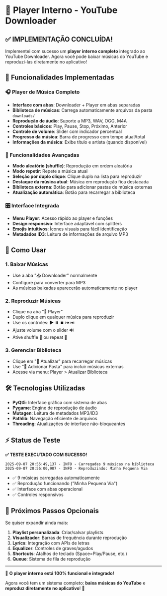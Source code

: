 # 🎵 Player Interno - YouTube Downloader

## ✅ IMPLEMENTAÇÃO CONCLUÍDA!

Implementei com sucesso um **player interno completo** integrado ao YouTube Downloader. Agora você pode baixar músicas do YouTube e reproduzi-las diretamente no aplicativo!

## 🚀 Funcionalidades Implementadas

### 🎧 Player de Música Completo
- **Interface com abas**: Downloader + Player em abas separadas
- **Biblioteca de músicas**: Carrega automaticamente arquivos da pasta `downloads/`
- **Reprodução de áudio**: Suporte a MP3, WAV, OGG, M4A
- **Controles básicos**: Play, Pause, Stop, Próximo, Anterior
- **Controle de volume**: Slider com indicador percentual
- **Progresso da música**: Barra de progresso com tempo atual/total
- **Informações da música**: Exibe título e artista (quando disponível)

### 🎵 Funcionalidades Avançadas
- **Modo aleatório (shuffle)**: Reprodução em ordem aleatória
- **Modo repetir**: Repete a música atual
- **Seleção por duplo clique**: Clique duplo na lista para reproduzir
- **Destaque da música atual**: Música em reprodução fica destacada
- **Biblioteca externa**: Botão para adicionar pastas de música externas
- **Atualização automática**: Botão para recarregar a biblioteca

### 🎛️ Interface Integrada
- **Menu Player**: Acesso rápido ao player e funções
- **Design responsivo**: Interface adaptável com splitters
- **Emojis intuitivos**: Ícones visuais para fácil identificação
- **Metadados ID3**: Leitura de informações de arquivo MP3

## 🎯 Como Usar

### 1. **Baixar Músicas**
- Use a aba "📥 Downloader" normalmente
- Configure para converter para MP3
- As músicas baixadas aparecerão automaticamente no player

### 2. **Reproduzir Músicas**
- Clique na aba "🎵 Player"
- Duplo clique em qualquer música para reproduzir
- Use os controles: ▶️ ⏸️ ⏹️ ⏮️ ⏭️
- Ajuste volume com o slider 🔊
- Ative shuffle 🔀 ou repeat 🔁

### 3. **Gerenciar Biblioteca**
- Clique em "🔄 Atualizar" para recarregar músicas
- Use "📁 Adicionar Pasta" para incluir músicas externas
- Acesse via menu: Player > Atualizar Biblioteca

## 🛠️ Tecnologias Utilizadas

- **PyQt5**: Interface gráfica com sistema de abas
- **Pygame**: Engine de reprodução de áudio
- **Mutagen**: Leitura de metadados MP3/ID3
- **Pathlib**: Navegação eficiente de arquivos
- **Threading**: Atualizações de interface não-bloqueantes

## ⚡ Status de Teste

**✅ TESTE EXECUTADO COM SUCESSO!**

```
2025-09-07 20:55:49,137 - INFO - Carregadas 9 músicas na biblioteca
2025-09-07 20:56:00,907 - INFO - Reproduzindo: Minha Pequena Via
```

- ✅ 9 músicas carregadas automaticamente
- ✅ Reprodução funcionando ("Minha Pequena Via")
- ✅ Interface com abas operacional
- ✅ Controles responsivos

## 🎊 Próximos Passos Opcionais

Se quiser expandir ainda mais:

1. **Playlist personalizada**: Criar/salvar playlists
2. **Visualizador**: Barras de frequência durante reprodução
3. **Lyrics**: Integração com APIs de letras
4. **Equalizer**: Controles de graves/agudos
5. **Shortcuts**: Atalhos de teclado (Space=Play/Pause, etc.)
6. **Queue**: Sistema de fila de reprodução

---

🎉 **O player interno está 100% funcional e integrado!**

Agora você tem um sistema completo: **baixa músicas do YouTube** e **reproduz diretamente no aplicativo**! 🎵
